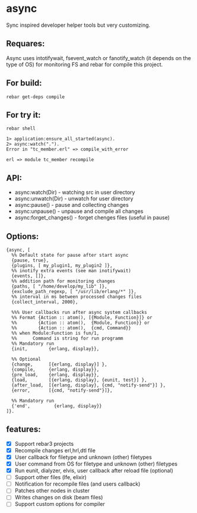 # async
Sync inspired developer helper tools but very customizing.

## Requares:
Async uses intotifywait, fsevent_watch or fanotify_watch (it depends on the type of OS) for monitoring FS and rebar for compile this project.

## For build:
```
rebar get-deps compile
```

## For try it:
```
rebar shell

1> application:ensure_all_started(async).
2> async:watch(".").
Error in "tc_member.erl" => compile_with_error

erl => module tc_member recompile
```

## API:
* async:watch(Dir)   - watching src in user directory
* async:unwatch(Dir) - unwatch for user directory
* async:pause()   - pause and collecting changes
* async:unpause() - unpause and compile all changes
* async:forget_changes() - forget chenges files (useful in pause)

## Options:
```
{async, [
  %% Default state for pause after start async
  {pause, true},
  {plugins, [ my_plugin1, my_plugin2 ]},
  %% inotify extra events (see man inotifywait)
  {events, []},
  %% addition path for monitoring changes
  {paths, [ "/home/develop/my_lib" ]},
  {exclude_path_regexp, [ "/usr/lib/erlang/*" ]},
  %% interval in ms between processed changes files
  {collect_interval, 2000},

  %%% User callbacks run after async system callbacks
  %% Format {Action :: atom(), [{Module, Function}]} or
  %%        {Action :: atom(),  {Module, Function}} or
  %%        {Action :: atom(),  {cmd, Command}}
  %% when Module:Function is fun/1,
  %%      Command is string for run programm
  %% Mandatory run
  {init,        {erlang, display}},

  %% Optional
  {change,      [{erlang, display}] },
  {compile,     {erlang, display}},
  {pre_load,    {erlang, display}},
  {load,        [{erlang, display}, {eunit, test}] },
  {after_load,  [{erlang, display}, {cmd, "notify-send"}] },
  {error,       [{cmd, "notify-send"}]},

  %% Mandatory run
  {'end',         {erlang, display}}
]}.
```

## features:
- [x] Support rebar3 projects
- [x] Recompile changes erl,hrl,dtl file
- [x] User callback for filetype and unknown (other) filetypes
- [x] User command from OS for filetype and unknown (other) filetypes
- [x] Run eunit, dialyzer, elvis, user callback after reload file (optional)
- [ ] Support other files (lfe, elixir)
- [ ] Notification for recompile files (and users callback)
- [ ] Patches other nodes in cluster
- [ ] Writes changes on disk (beam files)
- [ ] Support custom options for compiler
